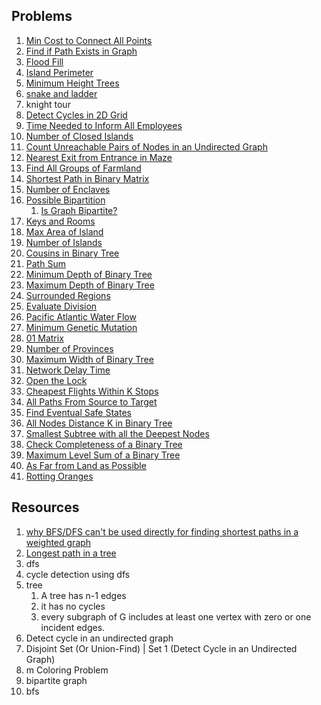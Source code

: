 ## Problems
1. [Min Cost to Connect All Points](https://leetcode.com/problems/min-cost-to-connect-all-points/)
18. [Find if Path Exists in Graph](https://leetcode.com/problems/find-if-path-exists-in-graph/)
2. [ Flood Fill](https://leetcode.com/problems/flood-fill/)
2. [Island Perimeter](https://leetcode.com/problems/island-perimeter/)
3. [Minimum Height Trees](https://leetcode.com/problems/minimum-height-trees/)
3. [snake and ladder](https://leetcode.com/problems/snakes-and-ladders/)
4. knight tour
6. [Detect Cycles in 2D Grid](https://leetcode.com/problems/detect-cycles-in-2d-grid/)
7. [Time Needed to Inform All Employees](https://leetcode.com/problems/time-needed-to-inform-all-employees/)
8. [Number of Closed Islands](https://leetcode.com/problems/number-of-closed-islands/)
9. [Count Unreachable Pairs of Nodes in an Undirected Graph](https://leetcode.com/problems/count-unreachable-pairs-of-nodes-in-an-undirected-graph/)
10. [Nearest Exit from Entrance in Maze](https://leetcode.com/problems/nearest-exit-from-entrance-in-maze/)
11. [Find All Groups of Farmland](https://leetcode.com/problems/find-all-groups-of-farmland/)
12. [Shortest Path in Binary Matrix](https://leetcode.com/problems/shortest-path-in-binary-matrix/)
13. [Number of Enclaves](https://leetcode.com/problems/number-of-enclaves/)
14. [Possible Bipartition](https://leetcode.com/problems/possible-bipartition/)
    1. [Is Graph Bipartite?](https://leetcode.com/problems/is-graph-bipartite/)
15. [Keys and Rooms](https://leetcode.com/problems/keys-and-rooms/)
16. [Max Area of Island](https://leetcode.com/problems/max-area-of-island/)
17. [Number of Islands](https://leetcode.com/problems/number-of-islands/)
18. [Cousins in Binary Tree](https://leetcode.com/problems/cousins-in-binary-tree/)
19. [Path Sum](https://leetcode.com/problems/path-sum/)
20. [Minimum Depth of Binary Tree](https://leetcode.com/problems/minimum-depth-of-binary-tree/)
21. [Maximum Depth of Binary Tree](https://leetcode.com/problems/maximum-depth-of-binary-tree/)
22. [Surrounded Regions](https://leetcode.com/problems/surrounded-regions/)
23. [Evaluate Division](https://leetcode.com/problems/evaluate-division/)
24. [Pacific Atlantic Water Flow](https://leetcode.com/problems/pacific-atlantic-water-flow/)
25. [Minimum Genetic Mutation](https://leetcode.com/problems/minimum-genetic-mutation/)
26. [01 Matrix](https://leetcode.com/problems/01-matrix/)
27. [Number of Provinces](https://leetcode.com/problems/number-of-provinces/)
28. [Maximum Width of Binary Tree](https://leetcode.com/problems/maximum-width-of-binary-tree/)
29. [Network Delay Time](https://leetcode.com/problems/network-delay-time/)
30. [Open the Lock](https://leetcode.com/problems/open-the-lock/)
31. [Cheapest Flights Within K Stops](https://leetcode.com/problems/cheapest-flights-within-k-stops/)
32. [All Paths From Source to Target](https://leetcode.com/problems/all-paths-from-source-to-target/)
33. [Find Eventual Safe States](https://leetcode.com/problems/find-eventual-safe-states/)
34. [All Nodes Distance K in Binary Tree](https://leetcode.com/problems/all-nodes-distance-k-in-binary-tree/)
35. [Smallest Subtree with all the Deepest Nodes](https://leetcode.com/problems/smallest-subtree-with-all-the-deepest-nodes/)
36. [Check Completeness of a Binary Tree](https://leetcode.com/problems/check-completeness-of-a-binary-tree/)
37. [Maximum Level Sum of a Binary Tree](https://leetcode.com/problems/maximum-level-sum-of-a-binary-tree/)
38. [As Far from Land as Possible](https://leetcode.com/problems/as-far-from-land-as-possible/)
39. [Rotting Oranges](https://leetcode.com/submissions/detail/734309009/)




## Resources
1. [why BFS/DFS can't be used directly for finding shortest paths in a weighted graph](https://stackoverflow.com/questions/30409493/using-bfs-for-weighted-graphs)
2. [Longest path in a tree](https://www.spoj.com/problems/PT07Z/)
3. dfs
2. cycle detection using dfs
3. tree
    1.  A tree has n-1 edges
    2.  it has no cycles
    3.  every subgraph of G includes at least one vertex with zero or one incident edges.
4. Detect cycle in an undirected graph
5. Disjoint Set (Or Union-Find) | Set 1 (Detect Cycle in an Undirected Graph)
6. m Coloring Problem
7. bipartite graph
8. bfs


  
  
  
  
  
  
  
  
  
  
  
  
  
  
  
  
  
  
  
  
